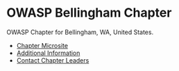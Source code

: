 # OWASP Bellingham Chapter

OWASP Chapter for Bellingham, WA, United States.

* [Chapter Microsite](https://owasp.org/www-chapter-bellingham/)
* [Additional Information](info.md)
* [Contact Chapter Leaders](leadership.md)
